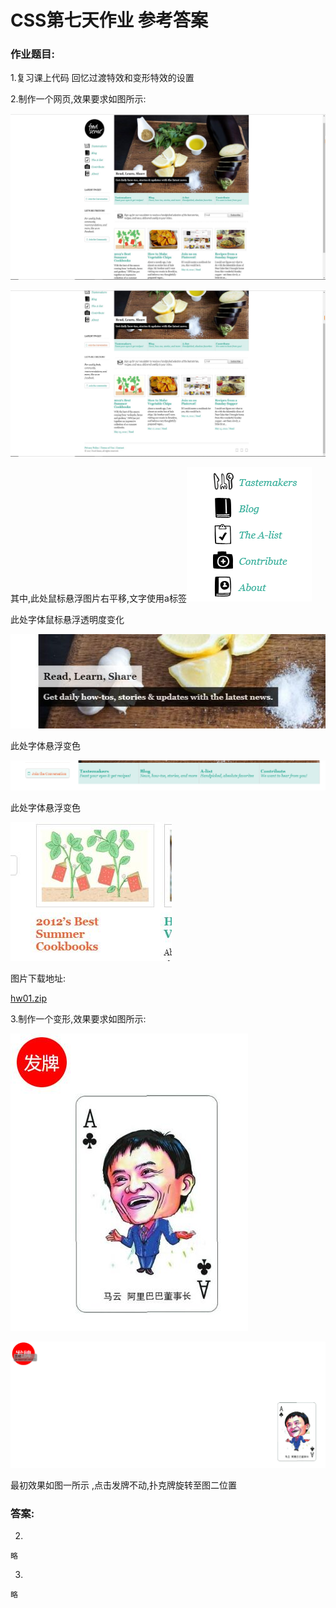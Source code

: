 # CSS第七天作业 参考答案 

### 作业题目:

1.复习课上代码 回忆过渡特效和变形特效的设置

2.制作一个网页,效果要求如图所示:

![lijiewei](../../image/css/css07/hw01_1.jpg)

![lijiewei](../../image/css/css07/hw01_2.jpg)

其中,此处鼠标悬浮图片右平移,文字使用a标签![lijiewei](../../image/css/css07/hw01_3.png)

此处字体鼠标悬浮透明度变化

![lijiewei](../../image/css/css07/hw01_4.jpg)

此处字体悬浮变色

![lijiewei](../../image/css/css07/hw01_5.png)

此处字体悬浮变色

![lijiewei](../../image/css/css07/hw01_6.jpg)

图片下载地址:

[hw01.zip](../../file/css/css07/hw01.zip)

3.制作一个变形,效果要求如图所示:

![lijiewei](../../image/css/css07/hw02_1.jpg)

![lijiewei](../../image/css/css07/hw02_2.png)

最初效果如图一所示 ,点击发牌不动,扑克牌旋转至图二位置



### 答案:

2.

```
略
```

3.

```
略
```


